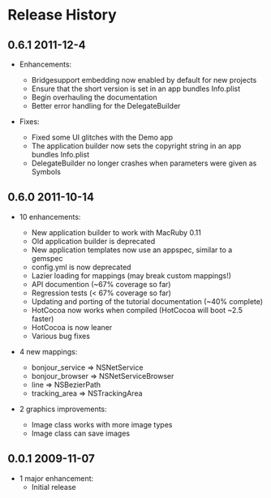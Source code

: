 # Release History

## 0.6.1 2011-12-4

* Enhancements:
  * Bridgesupport embedding now enabled by default for new projects
  * Ensure that the short version is set in an app bundles Info.plist
  * Begin overhauling the documentation
  * Better error handling for the DelegateBuilder

* Fixes:
  * Fixed some UI glitches with the Demo app
  * The application builder now sets the copyright string in an app bundles Info.plist
  * DelegateBuilder no longer crashes when parameters were given as Symbols

## 0.6.0 2011-10-14

* 10 enhancements:
  + New application builder to work with MacRuby 0.11
  + Old application builder is deprecated
  + New application templates now use an appspec, similar to a gemspec
  + config.yml is now deprecated
  + Lazier loading for mappings (may break custom mappings!)
  + API documention (~67% coverage so far)
  + Regression tests (< 67% coverage so far)
  + Updating and porting of the tutorial documentation (~40% complete)
  + HotCocoa now works when compiled (HotCocoa will boot ~2.5 faster)
  + HotCocoa is now leaner
  + Various bug fixes

* 4 new mappings:
  + bonjour_service => NSNetService
  + bonjour_browser => NSNetServiceBrowser
  + line           => NSBezierPath
  + tracking_area  => NSTrackingArea

* 2 graphics improvements:
  + Image class works with more image types
  + Image class can save images

## 0.0.1 2009-11-07

* 1 major enhancement:
  + Initial release
